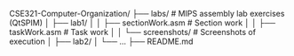 CSE321-Computer-Organization/
 ├── labs/                         # MIPS assembly lab exercises (QtSPIM)
 │   ├── lab1/
 │   │   ├── sectionWork.asm       # Section work
 │   │   ├── taskWork.asm          # Task work
│   │   └── screenshots/          # Screenshots of execution
 │   ├── lab2/
 │   └── ...
 ├── README.md              
